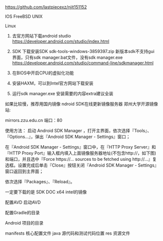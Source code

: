 https://github.com/lastpiecexz/njit151152


IOS  FreeBSD   UNIX

Linux

1. 去官方网站下载android studio
https://developer.android.com/studio/index.html

2. SDK
下载安装SDK
sdk-tools-windows-3859397.zip
新版本sdk不支持gui界面，只有sdk manager.bat文件，没有sdk manager.exe
https://developer.android.com/studio/command-line/sdkmanager.html

3. 在BIOS中开启CPU的虚拟化功能
4. 安装HAXM，可以到Intel官方网站下载安装
5. 运行sdk manager.exe 安装需要的内容extra建议全装

如果比较慢，推荐用国内镜像
ndroid SDK在线更新镜像服务器
郑州大学开源镜像站:

mirrors.zzu.edu.cn 端口：80

使用方法：
启动 Android SDK Manager ，打开主界面，依次选择『Tools』、『Options...』，弹出『Android SDK Manager - Settings』窗口；

在『Android SDK Manager - Settings』窗口中，在『HTTP Proxy Server』和『HTTP Proxy Port』输入框内填入上面镜像服务器地址(不包含http://，如下图)和端口，并且选中『Force https://... sources to be fetched using http://...』复选框。设置完成后单击『Close』按钮关闭『Android SDK Manager - Settings』窗口返回到主界面；

依次选择『Packages』、『Reload』。

一定要下载的是 SDK DOC x64 intel的镜像

配置AVD
启动AVD

配置Gradle的目录

Android 项目的目录

manifests 核心配置文件
java  源代码和测试代码位置
res 资源文件


    




